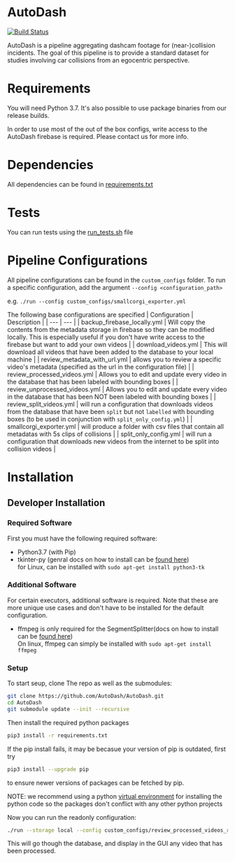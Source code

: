 ﻿# AutoDash

[![Build Status](https://travis-ci.com/AutoDash/AutoDash.svg?branch=master)](https://travis-ci.com/AutoDash/AutoDash)

AutoDash is a pipeline aggregating dashcam footage for (near-)collision incidents. The goal of this pipeline is to provide a standard dataset for studies involving car collisions from an egocentric perspective.

# Requirements

You will need Python 3.7. It's also possible to use package binaries from our release builds.

In order to use most of the out of the box configs, write access to the AutoDash firebase is required. Please contact us for more info.

# Dependencies

All dependencies can be found in [requirements.txt](./requirements.txt)

# Tests

You can run tests using the [run_tests.sh](./tools/run_tests.sh) file

# Pipeline Configurations
All pipeline configurations can be found in the `custom_configs` folder.
To run a specific configuration, add the argument `--config <configuration_path>` 

e.g. `./run --config custom_configs/smallcorgi_exporter.yml`

The following base configurations are specified
| Configuration  | Description |
| --- | --- |
| backup_firebase_locally.yml  | Will copy the contents from the metadata storage in firebase so they can be modified locally. This is especially useful if you don't have write access to the firebase but want to add your own videos  |
| download_videos.yml  | This will download all videos that have been added to the database to your local machine  |
| review_metadata_with_url.yml  | allows you to review a specific video's metadata (specified as the url in the configuration file)  |
| review_processed_videos.yml  | Allows you to edit and update every video in the database that has been labeled with bounding boxes  |
| review_unprocessed_videos.yml  | Allows you to edit and update every video in the database that has been NOT been labeled with bounding boxes  |
| review_split_videos.yml  | will run a configuration that downloads videos from the database that have been `split` but not `labelled` with bounding boxes (to be used in conjunction with `split_only_config.yml`) |
| smallcorgi_exporter.yml  | will produce a folder with csv files that contain all metadatas with 5s clips of collisions  |
| split_only_config.yml  | will run a configuration that downloads new videos from the internet to be split into collision videos |
# Installation

## Developer Installation

### Required Software
First you must have the following required software:

- Python3.7 (with Pip)
- tkinter-py (genral docs on how to install can be [found here](https://tkdocs.com/tutorial/install.html))  
for Linux, can be installed with `sudo apt-get install python3-tk`

### Additional Software
For certain executors, additional software is required. Note that these are more unique use cases and don't have to be installed for the default configuration.
- ffmpeg is only required for the SegmentSplitter(docs on how to install can be [found here](https://ffmpeg.org/download.html))  
On linux, ffmpeg can simply be installed with `sudo apt-get install ffmpeg`

### Setup
To start seup, clone The repo as well as the submodules:

```bash
git clone https://github.com/AutoDash/AutoDash.git
cd AutoDash
git submodule update --init --recursive
```
Then install the required python packages
```bash
pip3 install -r requirements.txt
```
If the pip install fails, it may be becasue your version of pip is outdated, first try
```bash
pip3 install --upgrade pip
```
to ensure newer versions of packages can be fetched by pip.

NOTE: we recommend using a python [virtual environment](https://virtualenvwrapper.readthedocs.io/en/latest/) for installing the python code so the packages don't conflict with any other python projects


Now you can run the readonly configuration:
```bash
./run --storage local --config custom_configs/review_processed_videos_readonly.yml
```
This will go though the database, and display in the GUI any video that has been processed.